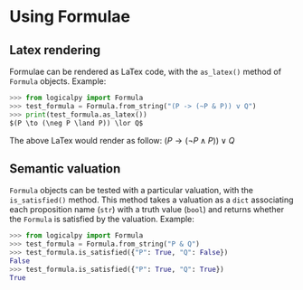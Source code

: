 # Using Formulae

## Latex rendering

Formulae can be rendered as LaTex code, with the `as_latex()` method of `Formula` objects.
Example:

```python
>>> from logicalpy import Formula
>>> test_formula = Formula.from_string("(P -> (~P & P)) v Q")
>>> print(test_formula.as_latex())
$(P \to (\neg P \land P)) \lor Q$
```

The above LaTex would render as follow: $(P \to (\neg P \land P)) \lor Q$

## Semantic valuation

`Formula` objects can be tested with a particular valuation, with the `is_satisfied()` method. This method takes
a valuation as a `dict` associating each proposition name (`str`) with a truth value (`bool`) and returns
whether the `Formula` is satisfied by the valuation.
Example:

```python
>>> from logicalpy import Formula
>>> test_formula = Formula.from_string("P & Q")
>>> test_formula.is_satisfied({"P": True, "Q": False})
False
>>> test_formula.is_satisfied({"P": True, "Q": True})
True
```
